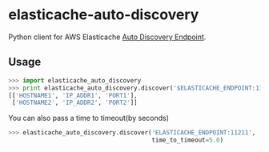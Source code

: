 elasticache-auto-discovery
===
Python client for AWS Elasticache [Auto Discovery Endpoint](http://docs.aws.amazon.com/AmazonElastiCache/latest/UserGuide/AutoDiscovery.html).

## Usage

```python
>>> import elasticache_auto_discovery
>>> print elasticache_auto_discovery.discover('$ELASTICACHE_ENDPOINT:11211')
[['HOSTNAME1', 'IP_ADDR1', 'PORT1'],
 ['HOSTNAME2', 'IP_ADDR2', 'PORT2']]
```


You can also pass a time to timeout(by seconds)

```python
>>> elasticache_auto_discovery.discover('ELASTICACHE_ENDPOINT:11211',
                                        time_to_timeout=5.0)
```
